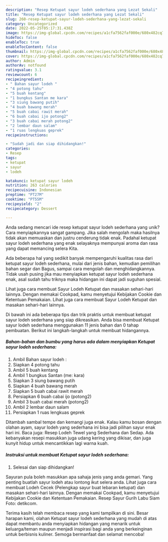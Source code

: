 ```yaml
---
description: "Resep Ketupat sayur lodeh sederhana yang Lezat Sekali"
title: "Resep Ketupat sayur lodeh sederhana yang Lezat Sekali"
slug: 260-resep-ketupat-sayur-lodeh-sederhana-yang-lezat-sekali
category: Uncategorized
date: 2022-05-25T05:17:31.438Z
image: https://img-global.cpcdn.com/recipes/a1cfa7562faf000e/680x482cq70/ketupat-sayur-lodeh-sederhana-foto-resep-utama.jpg
hideToc: false
enableToc: true
enableTocContent: false
thumbnail: https://img-global.cpcdn.com/recipes/a1cfa7562faf000e/680x482cq70/ketupat-sayur-lodeh-sederhana-foto-resep-utama.jpg
cover: https://img-global.cpcdn.com/recipes/a1cfa7562faf000e/680x482cq70/ketupat-sayur-lodeh-sederhana-foto-resep-utama.jpg
author: Admin
authorAv: notfound
ratingvalue: 3.1
reviewcount: 6
recipeingredient:
- " Bahan sayur lodeh "
- "4 potong tahu"
- "5 buah kentang"
- "1 bungkus Santan me kara"
- "3 siung bawang putih"
- "4 buah bawang merah"
- "5 buah cabai rawit merah"
- "6 buah cabai ijo potong2"
- "3 buah cabai merah potong2"
- "2 lembar daun salam"
- "1 ruas lengkuas geprek"
recipeinstructions:

- "Sudah jadi dan siap dihidangkan!"
categories:
- Resep
tags:
- ketupat
- sayur
- lodeh

katakunci: ketupat sayur lodeh 
nutrition: 263 calories
recipecuisine: Indonesian
preptime: "PT27M"
cooktime: "PT55M"
recipeyield: "2"
recipecategory: Dessert

---
```





Anda sedang mencari ide resep ketupat sayur lodeh sederhana yang unik? Cara menyiapkannya sangat gampang. Jika salah mengolah maka hasilnya tidak akan memuaskan dan justru cenderung tidak enak. Padahal ketupat sayur lodeh sederhana yang enak selayaknya mempunyai aroma dan rasa yang dapat memancing selera Kita.





Ada beberapa hal yang sedikit banyak mempengaruhi kualitas rasa dari ketupat sayur lodeh sederhana, mulai dari jenis bahan, kemudian pemilihan bahan segar dan Bagus, sampai cara mengolah dan menghidangkannya. Tidak usah pusing jika mau menyiapkan ketupat sayur lodeh sederhana enak,      asal sudah tahu triknya maka hidangan ini dapat jadi suguhan spesial.














Lihat juga cara membuat Sayur Lodeh Ketupat dan masakan sehari-hari lainnya. Dengan memakai Cookpad, kamu menyetujui Kebijakan Cookie dan Ketentuan Pemakaian. Lihat juga cara membuat Sayur Lodeh Ketupat dan masakan sehari-hari lainnya.






Di bawah ini ada beberapa tips dan trik praktis untuk membuat ketupat sayur lodeh sederhana yang siap dikreasikan. Anda bisa membuat Ketupat sayur lodeh sederhana menggunakan 11 jenis bahan dan 0 tahap pembuatan. Berikut ini langkah-langkah untuk membuat hidangannya.

<!--inarticleads1-->

##### Bahan-bahan dan bumbu yang harus ada dalam menyiapkan Ketupat sayur lodeh sederhana:

1. Ambil  Bahan sayur lodeh :
1. Siapkan 4 potong tahu
1. Ambil 5 buah kentang
1. Ambil 1 bungkus Santan (me: kara)
1. Siapkan 3 siung bawang putih
1. Siapkan 4 buah bawang merah
1. Siapkan 5 buah cabai rawit merah
1. Persiapkan 6 buah cabai ijo (potong2)
1. Ambil 3 buah cabai merah (potong2)
1. Ambil 2 lembar daun salam
1. Persiapkan 1 ruas lengkuas geprek


Ditambah sambal tempe dan kemangi juga enak. Kalau kamu bosan dengan olahan ayam, sayur lodeh yang sederhana ini bisa jadi pilihan sayur enak hari ini. Baca juga: Resep Lodeh Tewel yang Sederhana dan Sedap. Ada kebanyakan resepi masukkan juga udang kering yang dikisar, dan juga kunyit hidup untuk mencantikkan lagi warna kuah. 

<!--inarticleads2-->

##### Instruksi untuk membuat Ketupat sayur lodeh sederhana:


1. Selesai dan siap dihidangkan!

Sayuran pula boleh masukkan apa sahaja jenis yang anda gemari. Yang penting buatlah sayur lodeh atau lontong ikut selera anda. Lihat juga cara membuat Lodeh Cecek (Pelengkap sayur buat lebaran ketupat) dan masakan sehari-hari lainnya. Dengan memakai Cookpad, kamu menyetujui Kebijakan Cookie dan Ketentuan Pemakaian. Resep Sayur Gurih Labu Siam Foto: detikcom. 

Terima kasih telah membaca resep yang kami tampilkan di sini. Besar harapan kami, olahan Ketupat sayur lodeh sederhana yang mudah di atas dapat membantu anda menyiapkan hidangan yang menarik untuk keluarga/teman maupun menjadi inspirasi bagi anda yang berkeinginan untuk berbisnis kuliner. Semoga bermanfaat dan selamat mencoba!
